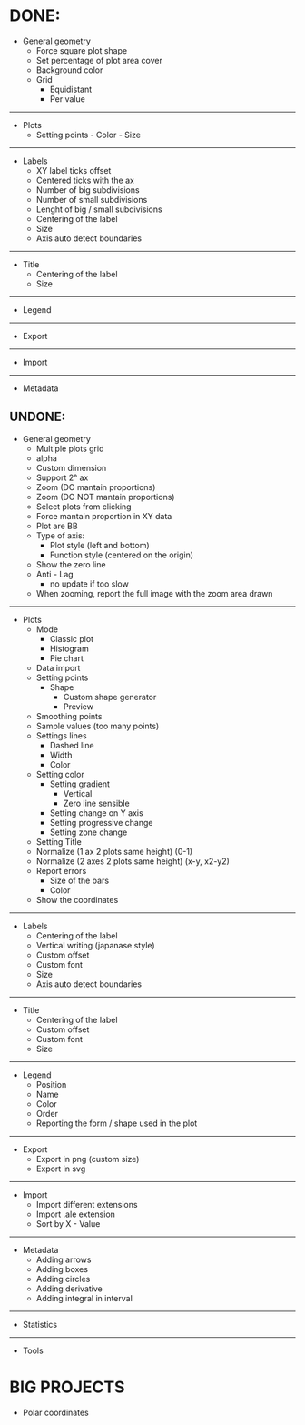 # DONE:

- General geometry
    - Force square plot shape
    - Set percentage of plot area cover
    - Background color
    - Grid
        - Equidistant
        - Per value
---
- Plots
    - Setting points
            - Color
            - Size
---
- Labels
    - XY label ticks offset
    - Centered ticks with the ax
    - Number of big subdivisions 
    - Number of small subdivisions 
    - Lenght of big / small subdivisions
    - Centering of the label
    - Size
    - Axis auto detect boundaries
---
- Title
    - Centering of the label
    - Size
---
- Legend
---
- Export
---
- Import
---
- Metadata

UNDONE:
---
- General geometry
    - Multiple plots grid
    - alpha
    - Custom dimension
    - Support 2° ax
    - Zoom (DO mantain proportions)
    - Zoom (DO NOT mantain proportions)
    - Select plots from clicking
    - Force mantain proportion in XY data
    - Plot are BB
    - Type of axis:
        - Plot style (left and bottom)
        - Function style (centered on the origin)
    - Show the zero line
    - Anti - Lag 
        - no update if too slow
    - When zooming, report the full image with the zoom area drawn
---
- Plots
    - Mode
        - Classic plot
        - Histogram
        - Pie chart
    - Data import
    - Setting points
        - Shape
            - Custom shape generator
            - Preview   
    - Smoothing points
    - Sample values (too many points)
    - Settings lines
        - Dashed line
        - Width
        - Color
    - Setting color
        - Setting gradient
            - Vertical
            - Zero line sensible
        - Setting change on Y axis
        - Setting progressive change
        - Setting zone change
    - Setting Title
    - Normalize (1 ax 2 plots same height) (0-1)
    - Normalize (2 axes 2 plots same height) (x-y, x2-y2)
    - Report errors
        - Size of the bars
        - Color
    - Show the coordinates
---
- Labels
    - Centering of the label
    - Vertical writing (japanase style)
    - Custom offset
    - Custom font
    - Size
    - Axis auto detect boundaries
---
- Title
    - Centering of the label
    - Custom offset
    - Custom font
    - Size
---
- Legend
    - Position
    - Name
    - Color
    - Order
    - Reporting the form / shape used in the plot
---
- Export
    - Export in png (custom size)
    - Export in svg
---
- Import
    - Import different extensions
    - Import .ale extension
    - Sort by X - Value
---
- Metadata
    - Adding arrows
    - Adding boxes
    - Adding circles
    - Adding derivative
    - Adding integral in interval
---
- Statistics
---
- Tools

# BIG PROJECTS
- Polar coordinates
